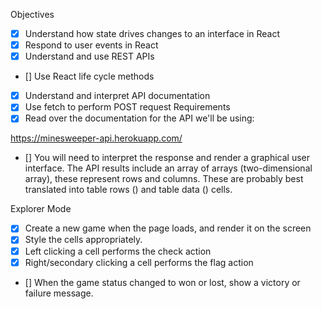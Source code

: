 Objectives
- [X] Understand how state drives changes to an interface in React
- [X] Respond to user events in React
- [X] Understand and use REST APIs
- [] Use React life cycle methods
- [X] Understand and interpret API documentation
- [X] Use fetch to perform POST request
Requirements
- [X] Read over the documentation for the API we'll be using:

https://minesweeper-api.herokuapp.com/

- [] You will need to interpret the response and render a graphical user interface. The API results include an array of arrays (two-dimensional array), these represent rows and columns. These are probably best translated into table rows (<tr>) and table data (<td>) cells.

Explorer Mode
- [X] Create a new game when the page loads, and render it on the screen
- [X] Style the cells appropriately.
- [X] Left clicking a cell performs the check action
- [X] Right/secondary clicking a cell performs the flag action
- [] When the game status changed to won or lost, show a victory or failure message.